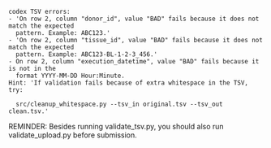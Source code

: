 ```
codex TSV errors:
- 'On row 2, column "donor_id", value "BAD" fails because it does not match the expected
  pattern. Example: ABC123.'
- 'On row 2, column "tissue_id", value "BAD" fails because it does not match the expected
  pattern. Example: ABC123-BL-1-2-3_456.'
- On row 2, column "execution_datetime", value "BAD" fails because it is not in the
  format YYYY-MM-DD Hour:Minute.
Hint: 'If validation fails because of extra whitespace in the TSV, try:

  src/cleanup_whitespace.py --tsv_in original.tsv --tsv_out clean.tsv.'
```
REMINDER: Besides running validate_tsv.py, you should also run validate_upload.py before submission.
